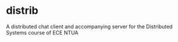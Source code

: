 # distrib
A distributed chat client and accompanying server for the Distributed Systems course of ECE NTUA
